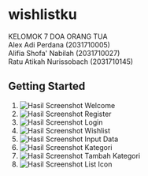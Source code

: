 # wishlistku

KELOMOK 7 DOA ORANG TUA <br /> Alex Adi Perdana (2031710005) <br />
Alifia Shofa' Nabilah (2031710027) <br /> Ratu Atikah Nurissobach (2031710145)

## Getting Started

1. ![Hasil Screenshot Welcome](img/welcome.png)
2. ![Hasil Screenshot Register](img/register.png)
3. ![Hasil Screenshot Login](img/login.png)
4. ![Hasil Screenshot Wishlist](img/wishlist.png)
5. ![Hasil Screenshot Input Data](img/inputdata.png)
6. ![Hasil Screenshot Kategori](img/kategori2.png)
7. ![Hasil Screenshot Tambah Kategori](img/tambahkategori.png)
8. ![Hasil Screenshot List Icon](img/icon.png)